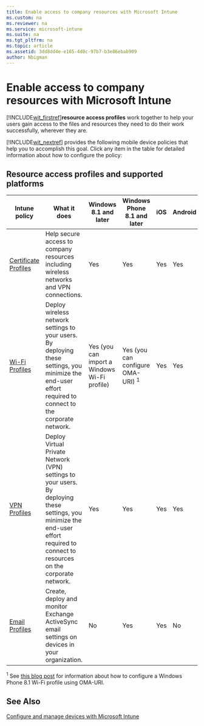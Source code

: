 ```yaml
---
title: Enable access to company resources with Microsoft Intune
ms.custom: na
ms.reviewer: na
ms.service: microsoft-intune
ms.suite: na
ms.tgt_pltfrm: na
ms.topic: article
ms.assetid: 3dd8dd4e-e165-4d0c-97b7-b3e86ebab909
author: Nbigman
---
```

# Enable access to company resources with Microsoft Intune
[!INCLUDE[wit_firstref](./includes/wit_firstref_md.md)]**resource access profiles** work together to help your users gain access to the files and resources they need to do their work successfully, wherever they are.

[!INCLUDE[wit_nextref](./includes/wit_nextref_md.md)] provides the following mobile device policies that help you to accomplish this goal. Click any item in the table for detailed information about how to configure the policy:

## Resource access profiles and supported platforms

|Intune policy|What it does|Windows 8.1 and later|Windows Phone 8.1 and later|iOS|Android|Samsung KNOX|
|-----------------|----------------|-------------------------|-------------------------------|-------|-----------|----------------|
|[Certificate Profiles](https://technet.microsoft.com/library/dn818904.aspx)|Help secure access to company resources including wireless networks and VPN connections.|Yes|Yes|Yes|Yes|Yes|
|[Wi-Fi Profiles](https://technet.microsoft.com/library/dn818903.aspx)|Deploy wireless network settings to your users. By deploying these settings, you minimize the end-user effort required to connect to the corporate network.|Yes (you can import a Windows Wi-Fi profile)|Yes (you can configure OMA-URI) <sup>1</sup>|Yes|Yes|Yes|
|[VPN Profiles](https://technet.microsoft.com/library/dn818905.aspx)|Deploy Virtual Private Network (VPN) settings to your users. By deploying these settings, you minimize the end-user effort required to connect to resources on the corporate network.|Yes|Yes|Yes|Yes|Yes|
|[Email Profiles](https://technet.microsoft.com/library/dn800672.aspx)|Create, deploy and monitor Exchange ActiveSync email settings on devices in your organization.|No|Yes|Yes|No|Yes|
<sup>1</sup> See [this blog post](http://blogs.technet.com/b/microsoftintune/archive/2015/02/23/using-oma-uri-to-create-custom-wi-fi-profiles-for-windows-phone-8-1.aspx) for information about how to configure a Windows Phone 8.1 Wi-Fi profile using OMA-URI.

## See Also
[Configure and manage devices with Microsoft Intune](configure-and-manage-devices-with-microsoft-intune.md)


